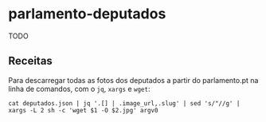 parlamento-deputados
====================

TODO

Receitas
--------

Para descarregar todas as fotos dos deputados a partir do parlamento.pt na linha de comandos, com o `jq`, `xargs` e `wget`:

    cat deputados.json | jq '.[] | .image_url,.slug' | sed 's/"//g' | xargs -L 2 sh -c 'wget $1 -O $2.jpg' argv0
